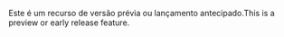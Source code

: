 <span data-ttu-id="6a4ec-101">Este é um recurso de versão prévia ou lançamento antecipado.</span><span class="sxs-lookup"><span data-stu-id="6a4ec-101">This is a preview or early release feature.</span></span>